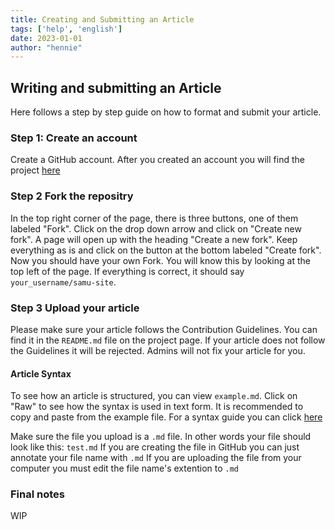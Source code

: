 ```yaml
---
title: Creating and Submitting an Article
tags: ['help', 'english']
date: 2023-01-01
author: "hennie"
---
```



## Writing and submitting an Article

Here follows a step by step guide on how to format and submit your article. 

### Step 1: Create an account

Create a GitHub account. After you created an account you will find the project [here](https://github.com/MawLr/samu-site)


### Step 2 Fork the repositry

In the top right corner of the page, there is three buttons, one of them labeled "Fork". Click on the drop down arrow and click on "Create new fork".
A page will open up with the heading "Create a new fork". Keep everything as is and click on the button at the bottom labeled "Create fork".
Now you should have your own Fork. You will know this by looking at the top left of the page. If everything is correct, it should say `your_username/samu-site`.


### Step 3 Upload your article

Please make sure your article follows the Contribution Guidelines. You can find it in the `README.md` file on the project page.
If your article does not follow the Guidelines it will be rejected. Admins will not fix your article for you.

#### Article Syntax

To see how an article is structured, you can view `example.md`. Click on "Raw" to see how the syntax is used in text form. 
It is recommended to copy and paste from the example file. 
For a syntax guide you can click [here](https://docs.github.com/en/get-started/writing-on-github/getting-started-with-writing-and-formatting-on-github/basic-writing-and-formatting-syntax)


Make sure the file you upload is a `.md` file. In other words your file should look like this: `test.md`
If you are creating the file in GitHub you can just annotate your file name with `.md`
If you are uploading the file from your computer you must edit the file name's extention to `.md`

### Final notes

WIP
